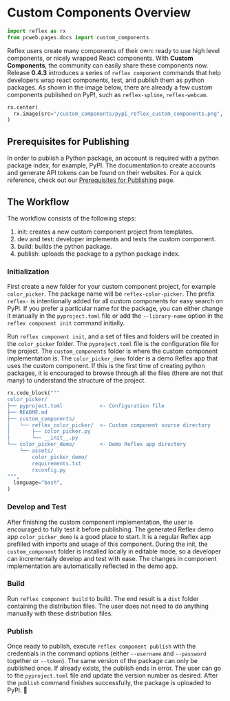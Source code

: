 # Custom Components Overview

```python exec
import reflex as rx
from pcweb.pages.docs import custom_components
```

Reflex users create many components of their own: ready to use high level components, or nicely wrapped React components. With **Custom Components**, the community can easily share these components now. Release **0.4.3** introduces a series of `reflex component` commands that help developers wrap react components, test, and publish them as python packages. As shown in the image below, there are already a few custom components published on PyPI, such as `reflex-spline`, `reflex-webcam`.

```python eval
rx.center(
  rx.image(src="/custom_components/pypi_reflex_custom_components.png", width="400px", border_radius="15px", border="1px solid"),
)
```

## Prerequisites for Publishing

In order to publish a Python package, an account is required with a python package index, for example, PyPI. The documentation to create accounts and generate API tokens can be found on their websites. For a quick reference, check out our [Prerequisites for Publishing]({custom_components.prerequisites_for_publishing.path}) page.

## The Workflow

The workflow consists of the following steps:

1. init: creates a new custom component project from templates.
2. dev and test: developer implements and tests the custom component.
3. build: builds the python package.
4. publish: uploads the package to a python package index.

### Initialization

First create a new folder for your custom component project, for example `color_picker`. The package name will be `reflex-color-picker`. The prefix `reflex-` is intentionally added for all custom components for easy search on PyPI. If you prefer a particular name for the package, you can either change it manually in the `pyproject.toml` file or add the `--library-name` option in the `reflex component init` command initially.

Run `reflex component init`, and a set of files and folders will be created in the `color_picker` folder. The `pyproject.toml` file is the configuration file for the project. The `custom_components` folder is where the custom component implementation is. The `color_picker_demo` folder is a demo Reflex app that uses the custom component. If this is the first time of creating python packages, it is encouraged to browse through all the files (there are not that many) to understand the structure of the project.

```python eval
rx.code_block("""
color_picker/
├── pyproject.toml            <- Configuration file
├── README.md
├── custom_components/
│   └── reflex_color_picker/  <- Custom component source directory
│       ├── color_picker.py
│       └── __init__.py
└── color_picker_demo/        <- Demo Reflex app directory
    └── assets/
        color_picker_demo/
        requirements.txt
        rxconfig.py
""",
  language="bash",
)
```

### Develop and Test

After finishing the custom component implementation, the user is encouraged to fully test it before publishing. The generated Reflex demo app `color_picker_demo` is a good place to start. It is a regular Reflex app prefilled with imports and usage of this component. During the init, the `custom_component` folder is installed locally in editable mode, so a developer can incrementally develop and test with ease. The changes in component implementation are automatically reflected in the demo app.

### Build

Run `reflex component build` to build. The end result is a `dist` folder containing the distribution files. The user does not need to do anything manually with these distribution files.

### Publish

Once ready to publish, execute `reflex component publish` with the credentials in the command options (either `--username` and `--password` together or `--token`). The same version of the package can only be published once. If already exists, the publish ends in error. The user can go to the `pyproject.toml` file and update the version number as desired. After the `publish` command finishes successfully, the package is uploaded to PyPI. 🎉
